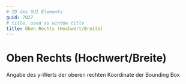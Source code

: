 ```yaml
---
# ID des GUI Elements
guid: 7027
# title, used as window title
title: Oben Rechts (Hochwert/Breite)
---
```


# Oben Rechts (Hochwert/Breite)

Angabe des y-Werts der oberen rechten Koordinate der Bounding Box

